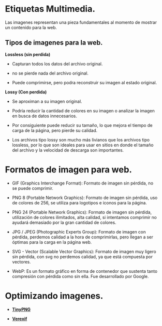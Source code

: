 # Etiquetas Multimedia.

Las imagenes representan una pieza fundamentales al momento de mostrar un contenido para la web.

## Tipos de imagenes para la web.
 **Lossless (sin perdida)**

 * Capturan todos los datos del archivo original.

 * no se pierde nada del archivo original.

 * Puede comprimirse, pero podra reconstruir su imagen al estado original.

**Lossy (Con perdida)**

* Se aproximan a su imagen original.

* Podría reducir la cantidad de colores en su imagen o analizar la imagen en busca de datos innecesarios.

* Por consiguiente puede reducir su tamaño, lo que mejora el tiempo de carga de la página, pero pierde su calidad.

* Los archivos tipo lossy son mucho más livianos que los archivos tipo lossless, por lo que son ideales para usar en sitios en donde el tamaño del archivo y la velocidad de descarga son importantes.

# Formatos de imagen para web.

* GIF (Graphics Interchange Format): Formato de imagen sin pérdida, no se puede comprimir.


* PNG 8 (Portable Network Graphics): Formato de imagen sin pérdida, uso de colores de 256, se utiliza para logotipos e iconos para la página.


* PNG 24 (Portable Network Graphics): Formato de imagen sin pérdida, utilización de colores ilimitados, alta calidad, si intentamos comprimir no ayudará demasiado por la gran cantidad de colores.


* JPG / JPEG (Photographic Experts Group): Formato de imagen con pérdida, perdemos calidad a la hora de comprimirlas, pero llegan a ser óptimas para la carga en la página web.


* SVG - Vector (Scalable Vector Graphics): Formato de imagen muy ligero sin pérdida, con svg no perdemos calidad, ya que está compuesta por vectores.


* WebP: Es un formato gráfico en forma de contenedor que sustenta tanto compresión con pérdida como sin ella. ​​Fue desarrollado por Google.

# Optimizando imagenes.

 * **[TinyPNG]("[label](https://tinypng.com/)")**

 * **[Verexif]("[label](https://www.verexif.com/)")**